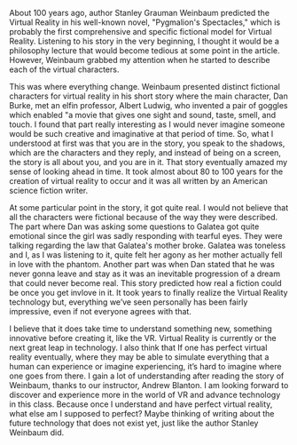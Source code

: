 About 100 years ago, author Stanley Grauman Weinbaum predicted the Virtual Reality in his well-known novel, "Pygmalion's Spectacles," which is probably the first comprehensive and specific fictional model for Virtual Reality. Listening to his story in the very beginning, I thought it would be a philosophy lecture that would become tedious at some point in the article. However, Weinbaum grabbed my attention when he started to describe each of the virtual characters. 

This was where everything change. 
Weinbaum presented distinct fictional characters for virtual reality in his short story where the main character, Dan Burke, met an elfin professor, Albert Ludwig, who invented a pair of goggles which enabled "a movie that gives one sight and sound, taste, smell, and touch. I found that part really interesting as I would never imagine someone would be such creative and imaginative at that period of time. So, what I understood at first was that you are in the story, you speak to the shadows, which are the characters and they reply, and instead of being on a screen, the story is all about you, and you are in it. That story eventually amazed my sense of looking ahead in time. It took almost about 80 to 100 years for the creation of virtual reality to occur and it was all written by an American science fiction writer. 

At some particular point in the story, it got quite real. I would not believe that all the characters were fictional because of the way they were described. The part where Dan was asking some questions to Galatea got quite emotional since the girl was sadly responding with tearful eyes. They were talking regarding the law that Galatea's mother broke. Galatea was toneless and I, as I was listening to it, quite felt her agony as her mother actually fell in love with the phantom. Another part was when Dan stated that he was never gonna leave and stay as it was an inevitable progression of a dream that could never become real. This story predicted how real a fiction could be once you get invlove in it. It took years to finally realize the Virtual Reality technology but, everything we’ve seen personally has been fairly impressive, even if not everyone agrees with that. 

I believe that it does take time to understand something new, something innovative before creating it, like the VR. Virtual Reality is currently or the next great leap in technology. I also think that If one has perfect virtual reality eventually, where they may be able to simulate everything that a human can experience or imagine experiencing, it’s hard to imagine where one goes from there. I gain a lot of understanding after reading the story of Weinbaum, thanks to our instructor, Andrew Blanton. I am looking forward to discover and experience more in the world of VR and advance technology in this class. Because once I understand and have perfect virtual reality, what else am I supposed to perfect? Maybe thinking of writing about the future technology that does not exist yet, just like the author Stanley Weinbaum did. 
